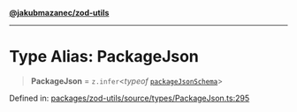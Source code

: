[**@jakubmazanec/zod-utils**](../README.md)

---

# Type Alias: PackageJson

> **PackageJson** = `z.infer`\<_typeof_ [`packageJsonSchema`](../variables/packageJsonSchema.md)\>

Defined in:
[packages/zod-utils/source/types/PackageJson.ts:295](https://github.com/jakubmazanec/tools/blob/d956cf350ae3e6bad1df754a19dfbabb088c1451/packages/zod-utils/source/types/PackageJson.ts#L295)
